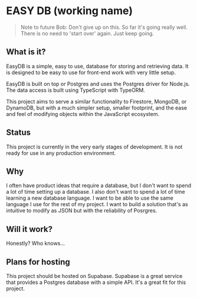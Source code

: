 # EASY DB (working name)

> Note to future Bob: Don't give up on this. So far it's going really well. There is no need to 'start over' again. Just keep going.

## What is it?

EasyDB is a simple, easy to use, database for storing and retrieving data. It is designed to be easy to use for front-end work with very little setup.

EasyDB is built on top or Postgres and uses the Postgres driver for Node.js. The data access is built using TypeScript with TypeORM.

This project aims to serve a similar functionality to Firestore, MongoDB, or DynamoDB, but with a much simpler setup, smaller footprint, and the ease and feel of modifying objects within the JavaScript ecosystem.

## Status

This project is currently in the very early stages of development. It is not ready for use in any production environment.

## Why

I often have product ideas that require a database, but I don't want to spend a lot of time setting up a database. I also don't want to spend a lot of time learning a new database language. I want to be able to use the same language I use for the rest of my project. I want to build a solution that's as intuitive to modify as JSON but with the reliability of Posrgres.

## Will it work?

Honestly? Who knows...

## Plans for hosting

This project should be hosted on Supabase. Supabase is a great service that provides a Postgres database with a simple API. It's a great fit for this project.
